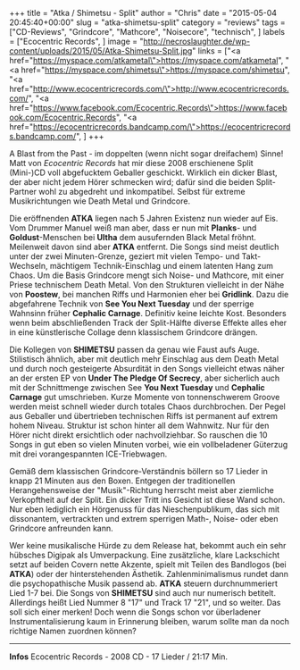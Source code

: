 +++
title = "Atka / Shimetsu - Split"
author = "Chris"
date = "2015-05-04 20:45:40+00:00"
slug = "atka-shimetsu-split"
category = "reviews"
tags = ["CD-Reviews", "Grindcore", "Mathcore", "Noisecore", "technisch", ]
labels = ["Ecocentric Records", ]
image = "http://necroslaughter.de/wp-content/uploads/2015/05/Atka-Shimetsu-Split.jpg"
links = ["<a href=\"https://myspace.com/atkametal\">https://myspace.com/atkametal</a>", "<a href=\"https://myspace.com/shimetsu\">https://myspace.com/shimetsu</a>", "<a href=\"http://www.ecocentricrecords.com/\">http://www.ecocentricrecords.com/</a>", "<a href=\"https://www.facebook.com/Ecocentric.Records\">https://www.facebook.com/Ecocentric.Records</a>", "<a href=\"https://ecocentricrecords.bandcamp.com/\">https://ecocentricrecords.bandcamp.com/</a>", ]
+++

A Blast from the Past - im doppelten (wenn nicht sogar dreifachem) Sinne! Matt von _Ecocentric Records_ hat mir diese 2008 erschienene Split (Mini-)CD voll abgefucktem Geballer geschickt. Wirklich ein dicker Blast, der aber nicht jedem Hörer schmecken wird; dafür sind die beiden Split-Partner wohl zu abgedreht und inkompatibel. Selbst für extreme Musikrichtungen wie Death Metal und Grindcore.

Die eröffnenden **ATKA** liegen nach 5 Jahren Existenz nun wieder auf Eis. Vom Drummer Manuel weiß man aber, dass er nun mit **Planks**- und **Goldust**-Menschen bei **Ultha** dem ausufernden Black Metal fröhnt. Meilenweit davon sind aber **ATKA** entfernt. Die Songs sind meist deutlich unter der zwei Minuten-Grenze, geziert mit vielen Tempo- und Takt-Wechseln, mächtigem Technik-Einschlag und einem latenten Hang zum Chaos. Um die Basis Grindcore mengt sich Noise- und Mathcore, mit einer Priese technischem Death Metal. Von den Strukturen vielleicht in der Nähe von **Poostew**, bei manchen Riffs und Harmonien eher bei **Gridlink**. Dazu die abgefahrene Technik von **See You Next Tuesday** und der sperrige Wahnsinn früher **Cephalic Carnage**. Definitiv keine leichte Kost. Besonders wenn beim abschließenden Track der Split-Hälfte diverse Effekte alles eher in eine künstlerische Collage denn klassischem Grindcore drängen.

Die Kollegen von **SHIMETSU** passen da genau wie Faust aufs Auge. Stilistisch ähnlich, aber mit deutlich mehr Einschlag aus dem Death Metal und durch noch gesteigerte Absurdität in den Songs vielleicht etwas näher an der ersten EP von **Under The Pledge Of Secrecy**, aber sicherlich auch mit der Schnittmenge zwischen See **You Next Tuesday** und **Cephalic Carnage** gut umschrieben. Kurze Momente von tonnenschwerem Groove werden meist schnell wieder durch totales Chaos durchbrochen. Der Pegel aus Geballer und übertrieben technischen Riffs ist permanent auf extrem hohem Niveau. Struktur ist schon hinter all dem Wahnwitz. Nur für den Hörer nicht direkt ersichtlich oder nachvollziehbar. So rauschen die 10 Songs in gut eben so vielen Minuten vorbei, wie ein vollbeladener Güterzug mit drei vorangespannten ICE-Triebwagen.

Gemäß dem klassischen Grindcore-Verständnis böllern so 17 Lieder in knapp 21 Minuten aus den Boxen. Entgegen der traditionellen Herangehensweise der "Musik"-Richtung herrscht meist aber ziemliche Verkopftheit auf der Split. Ein dicker Tritt ins Gesicht ist diese Wand schon. Nur eben lediglich ein Hörgenuss für das Nieschenpublikum, das sich mit dissonantem, vertrackten und extrem sperrigen Math-, Noise- oder eben Grindcore anfreunden kann.

Wer keine musikalische Hürde zu dem Release hat, bekommt auch ein sehr hübsches Digipak als Umverpackung. Eine zusätzliche, klare Lackschicht setzt auf beiden Covern nette Akzente, spielt mit Teilen des Bandlogos (bei **ATKA**) oder der hinterstehenden Ästhetik. Zahlenminimalismus rundet dann die psychopathische Musik passend ab. **ATKA** steuern durchnummeriert Lied 1-7 bei. Die Songs von **SHIMETSU** sind auch nur numerisch betitelt. Allerdings heißt Lied Nummer 8 "17" und Track 17 "21", und so weiter. Das soll sich einer merken! Doch wenn die Songs schon vor überladener Instrumentalisierung kaum in Erinnerung bleiben, warum sollte man da noch richtige Namen zuordnen können?



---
**Infos**
Ecocentric Records - 2008
CD - 17 Lieder / 21:17 Min.
